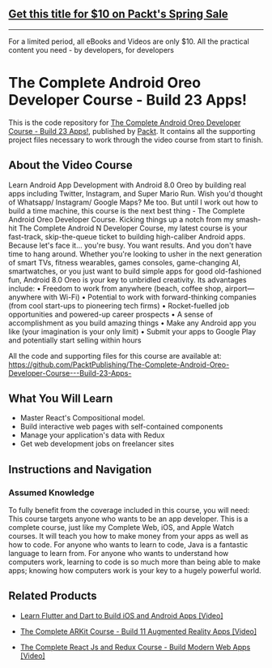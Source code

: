 ## [Get this title for $10 on Packt's Spring Sale](https://www.packt.com/V12298?utm_source=github&utm_medium=packt-github-repo&utm_campaign=spring_10_dollar_2022)
-----
For a limited period, all eBooks and Videos are only $10. All the practical content you need \- by developers, for developers

# The Complete Android Oreo Developer Course - Build 23 Apps!
This is the code repository for [The Complete Android Oreo Developer Course - Build 23 Apps!](https://www.packtpub.com/web-development/complete-react-js-and-redux-course-build-modern-web-apps-video?utm_source=github&utm_medium=repository&utm_campaign=9781789950656), published by [Packt](https://www.packtpub.com/?utm_source=github). It contains all the supporting project files necessary to work through the video course from start to finish.
## About the Video Course
Learn Android App Development with Android 8.0 Oreo by building real apps including Twitter, Instagram, and Super Mario Run. Wish you'd thought of Whatsapp/ Instagram/ Google Maps? Me too. But until I work out how to build a time machine, this course is the next best thing - The Complete Android Oreo Developer Course. Kicking things up a notch from my smash-hit The Complete Android N Developer Course, my latest course is your fast-track, skip-the-queue ticket to building high-caliber Android apps. Because let's face it… you're busy. You want results. And you don't have time to hang around. Whether you're looking to usher in the next generation of smart TVs, fitness wearables, games consoles, game-changing AI, smartwatches, or you just want to build simple apps for good old-fashioned fun, Android 8.0 Oreo is your key to unbridled creativity. Its advantages include: 
•	Freedom to work from anywhere (beach, coffee shop, airport—anywhere with Wi-Fi)
•	Potential to work with forward-thinking companies (from cool start-ups to pioneering tech firms)
•	Rocket-fuelled job opportunities and powered-up career prospects
•	A sense of accomplishment as you build amazing things 
•	Make any Android app you like (your imagination is your only limit)
•	Submit your apps to Google Play and potentially start selling within hours

All the code and supporting files for this course are available at: https://github.com/PacktPublishing/The-Complete-Android-Oreo-Developer-Course---Build-23-Apps-

<H2>What You Will Learn</H2>
<DIV class=book-info-will-learn-text>
<UL>
<LI>Master React's Compositional model. 
<LI>Build interactive web pages with self-contained components 
<LI>Manage your application's data with Redux 
<LI>Get web development jobs on freelancer sites </LI></UL></DIV>

## Instructions and Navigation
### Assumed Knowledge
To fully benefit from the coverage included in this course, you will need:<br/>
This course targets anyone who wants to be an app developer. This is a complete course, just like my Complete Web, iOS, and Apple Watch courses. It will teach you how to make money from your apps as well as how to code. For anyone who wants to learn to code, Java is a fantastic language to learn from. For anyone who wants to understand how computers work, learning to code is so much more than being able to make apps; knowing how computers work is your key to a hugely powerful world.	


## Related Products
* [Learn Flutter and Dart to Build iOS and Android Apps [Video]](https://www.packtpub.com/web-development/complete-react-js-and-redux-course-build-modern-web-apps-video?utm_source=github&utm_medium=repository&utm_campaign=9781789950656)

* [The Complete ARKit Course - Build 11 Augmented Reality Apps [Video]](https://www.packtpub.com/web-development/complete-react-js-and-redux-course-build-modern-web-apps-video?utm_source=github&utm_medium=repository&utm_campaign=9781789950656)

* [The Complete React Js and Redux Course - Build Modern Web Apps [Video]](https://www.packtpub.com/web-development/complete-react-js-and-redux-course-build-modern-web-apps-video?utm_source=github&utm_medium=repository&utm_campaign=9781789950656)

